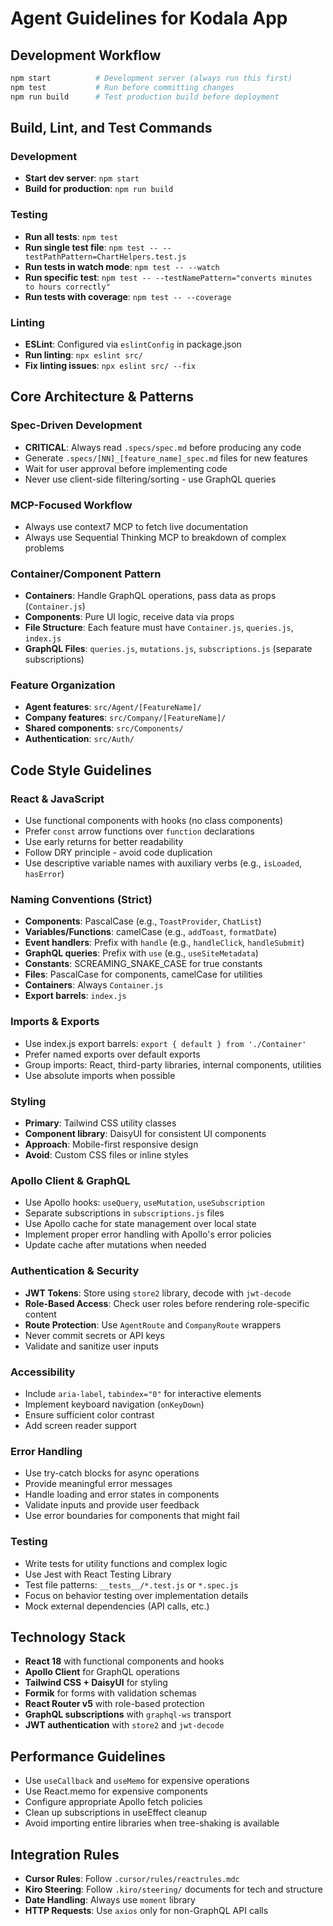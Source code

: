 # Agent Guidelines for Kodala App

## Development Workflow
```bash
npm start          # Development server (always run this first)
npm test           # Run before committing changes
npm run build      # Test production build before deployment
```

## Build, Lint, and Test Commands

### Development
- **Start dev server**: `npm start`
- **Build for production**: `npm run build`

### Testing
- **Run all tests**: `npm test`
- **Run single test file**: `npm test -- --testPathPattern=ChartHelpers.test.js`
- **Run tests in watch mode**: `npm test -- --watch`
- **Run specific test**: `npm test -- --testNamePattern="converts minutes to hours correctly"`
- **Run tests with coverage**: `npm test -- --coverage`

### Linting
- **ESLint**: Configured via `eslintConfig` in package.json
- **Run linting**: `npx eslint src/`
- **Fix linting issues**: `npx eslint src/ --fix`

## Core Architecture & Patterns

### Spec-Driven Development
- **CRITICAL**: Always read `.specs/spec.md` before producing any code
- Generate `.specs/[NN]_[feature_name]_spec.md` files for new features
- Wait for user approval before implementing code
- Never use client-side filtering/sorting - use GraphQL queries

### MCP-Focused Workflow
- Always use context7 MCP to fetch live documentation
- Always use Sequential Thinking MCP to breakdown of complex problems

### Container/Component Pattern
- **Containers**: Handle GraphQL operations, pass data as props (`Container.js`)
- **Components**: Pure UI logic, receive data via props
- **File Structure**: Each feature must have `Container.js`, `queries.js`, `index.js`
- **GraphQL Files**: `queries.js`, `mutations.js`, `subscriptions.js` (separate subscriptions)

### Feature Organization
- **Agent features**: `src/Agent/[FeatureName]/`
- **Company features**: `src/Company/[FeatureName]/`
- **Shared components**: `src/Components/`
- **Authentication**: `src/Auth/`

## Code Style Guidelines

### React & JavaScript
- Use functional components with hooks (no class components)
- Prefer `const` arrow functions over `function` declarations
- Use early returns for better readability
- Follow DRY principle - avoid code duplication
- Use descriptive variable names with auxiliary verbs (e.g., `isLoaded`, `hasError`)

### Naming Conventions (Strict)
- **Components**: PascalCase (e.g., `ToastProvider`, `ChatList`)
- **Variables/Functions**: camelCase (e.g., `addToast`, `formatDate`)
- **Event handlers**: Prefix with `handle` (e.g., `handleClick`, `handleSubmit`)
- **GraphQL queries**: Prefix with `use` (e.g., `useSiteMetadata`)
- **Constants**: SCREAMING_SNAKE_CASE for true constants
- **Files**: PascalCase for components, camelCase for utilities
- **Containers**: Always `Container.js`
- **Export barrels**: `index.js`

### Imports & Exports
- Use index.js export barrels: `export { default } from './Container'`
- Prefer named exports over default exports
- Group imports: React, third-party libraries, internal components, utilities
- Use absolute imports when possible

### Styling
- **Primary**: Tailwind CSS utility classes
- **Component library**: DaisyUI for consistent UI components
- **Approach**: Mobile-first responsive design
- **Avoid**: Custom CSS files or inline styles

### Apollo Client & GraphQL
- Use Apollo hooks: `useQuery`, `useMutation`, `useSubscription`
- Separate subscriptions in `subscriptions.js` files
- Use Apollo cache for state management over local state
- Implement proper error handling with Apollo's error policies
- Update cache after mutations when needed

### Authentication & Security
- **JWT Tokens**: Store using `store2` library, decode with `jwt-decode`
- **Role-Based Access**: Check user roles before rendering role-specific content
- **Route Protection**: Use `AgentRoute` and `CompanyRoute` wrappers
- Never commit secrets or API keys
- Validate and sanitize user inputs

### Accessibility
- Include `aria-label`, `tabindex="0"` for interactive elements
- Implement keyboard navigation (`onKeyDown`)
- Ensure sufficient color contrast
- Add screen reader support

### Error Handling
- Use try-catch blocks for async operations
- Provide meaningful error messages
- Handle loading and error states in components
- Validate inputs and provide user feedback
- Use error boundaries for components that might fail

### Testing
- Write tests for utility functions and complex logic
- Use Jest with React Testing Library
- Test file patterns: `__tests__/*.test.js` or `*.spec.js`
- Focus on behavior testing over implementation details
- Mock external dependencies (API calls, etc.)

## Technology Stack
- **React 18** with functional components and hooks
- **Apollo Client** for GraphQL operations
- **Tailwind CSS + DaisyUI** for styling
- **Formik** for forms with validation schemas
- **React Router v5** with role-based protection
- **GraphQL subscriptions** with `graphql-ws` transport
- **JWT authentication** with `store2` and `jwt-decode`

## Performance Guidelines
- Use `useCallback` and `useMemo` for expensive operations
- Use React.memo for expensive components
- Configure appropriate Apollo fetch policies
- Clean up subscriptions in useEffect cleanup
- Avoid importing entire libraries when tree-shaking is available

## Integration Rules
- **Cursor Rules**: Follow `.cursor/rules/reactrules.mdc`
- **Kiro Steering**: Follow `.kiro/steering/` documents for tech and structure
- **Date Handling**: Always use `moment` library
- **HTTP Requests**: Use `axios` only for non-GraphQL API calls

